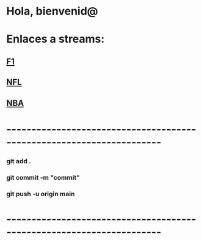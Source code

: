 # Hola, bienvenid@

# Enlaces a streams:
## [F1](https://alfesito.github.io/f1/)
## [NFL](https://alfesito.github.io/nfl/)
## [NBA](https://alfesito.github.io/nba/)

# ---------------------------------------------------------------------

### git add .
### git commit -m "commit"
### git push -u origin main




# ---------------------------------------------------------------------